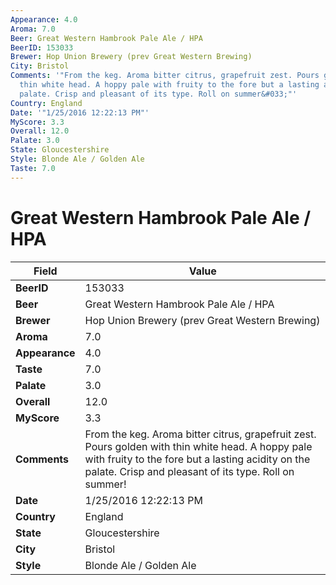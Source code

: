 ```yaml
---
Appearance: 4.0
Aroma: 7.0
Beer: Great Western Hambrook Pale Ale / HPA
BeerID: 153033
Brewer: Hop Union Brewery (prev Great Western Brewing)
City: Bristol
Comments: '"From the keg. Aroma bitter citrus, grapefruit zest. Pours golden with
  thin white head. A hoppy pale with fruity to the fore but a lasting acidity on the
  palate. Crisp and pleasant of its type. Roll on summer&#033;"'
Country: England
Date: '"1/25/2016 12:22:13 PM"'
MyScore: 3.3
Overall: 12.0
Palate: 3.0
State: Gloucestershire
Style: Blonde Ale / Golden Ale
Taste: 7.0
---
```


# Great Western Hambrook Pale Ale / HPA

| Field         | Value |
|---------------|-------|
| **BeerID** | 153033 |
| **Beer** | Great Western Hambrook Pale Ale / HPA |
| **Brewer** | Hop Union Brewery (prev Great Western Brewing) |
| **Aroma** | 7.0 |
| **Appearance** | 4.0 |
| **Taste** | 7.0 |
| **Palate** | 3.0 |
| **Overall** | 12.0 |
| **MyScore** | 3.3 |
| **Comments** | From the keg. Aroma bitter citrus, grapefruit zest. Pours golden with thin white head. A hoppy pale with fruity to the fore but a lasting acidity on the palate. Crisp and pleasant of its type. Roll on summer&#033; |
| **Date** | 1/25/2016 12:22:13 PM |
| **Country** | England |
| **State** | Gloucestershire |
| **City** | Bristol |
| **Style** | Blonde Ale / Golden Ale |

